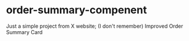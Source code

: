 # order-summary-compenent

Just a simple project from X website; (I don't remember)
Improved Order Summary Card


